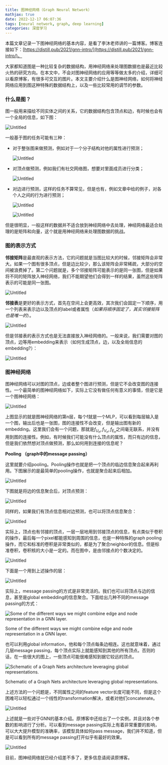 ```yaml
---
title: 图神经网络（Graph Neural Network）
mathjax: true
date: 2022-12-17 06:07:36
tags: [neural network, graph, deep learning]
categories: 深度学习
---
```


本篇文章记录一下图神经网络的基本内容，是看了李沐老师讲的一篇博客。博客连接如下：[https://distill.pub/2021/gnn-intro/](https://distill.pub/2021/gnn-intro/)。
<!--more-->

大家都知道图是一种比较复杂的数据结构，用神经网络来处理图数据也是最近比较火热的研究方向。在本文中，不会对图神经网络的应用等等做太多的介绍，详细可以看原博客，有很多可交互的图片。本文主要介绍什么是图神经网络，如何将神经网络应用到图这种特殊的数据结构上，以及一些比较常用的调节的参数。

### 什么是图？

图一般用来描绘不同实体之间的关系，它的数据结构包含顶点和边，有时候也会有一个全局的信息，如下图：

![Untitled](https://evolution-video.oss-cn-beijing.aliyuncs.com/wlsdzyzl_hexo/%E5%9B%BE%E7%A5%9E%E7%BB%8F%E7%BD%91%E7%BB%9C%EF%BC%88Graph%20Neural%20Network%EF%BC%89%20c3afe36d752b4d0f957c59f23c82a974/Untitled.png)

一般基于图的任务可能有三种：

- 对于整张图来做预测，例如对于一个分子结构对他的属性进行预测；
    
    ![Untitled](https://evolution-video.oss-cn-beijing.aliyuncs.com/wlsdzyzl_hexo/%E5%9B%BE%E7%A5%9E%E7%BB%8F%E7%BD%91%E7%BB%9C%EF%BC%88Graph%20Neural%20Network%EF%BC%89%20c3afe36d752b4d0f957c59f23c82a974/Untitled%201.png)
    
- 对顶点做预测，例如我们有社交网络图，想要对里面成员进行分类；
    
    ![Untitled](https://evolution-video.oss-cn-beijing.aliyuncs.com/wlsdzyzl_hexo/%E5%9B%BE%E7%A5%9E%E7%BB%8F%E7%BD%91%E7%BB%9C%EF%BC%88Graph%20Neural%20Network%EF%BC%89%20c3afe36d752b4d0f957c59f23c82a974/Untitled%202.png)
    
- 对边进行预测，这样的任务不算常见，但是也有，例如文章中给的例子，对各个人之间的行为进行预测；
    
    ![Untitled](https://evolution-video.oss-cn-beijing.aliyuncs.com/wlsdzyzl_hexo/%E5%9B%BE%E7%A5%9E%E7%BB%8F%E7%BD%91%E7%BB%9C%EF%BC%88Graph%20Neural%20Network%EF%BC%89%20c3afe36d752b4d0f957c59f23c82a974/Untitled%203.png)
    
    ![Untitled](https://evolution-video.oss-cn-beijing.aliyuncs.com/wlsdzyzl_hexo/%E5%9B%BE%E7%A5%9E%E7%BB%8F%E7%BD%91%E7%BB%9C%EF%BC%88Graph%20Neural%20Network%EF%BC%89%20c3afe36d752b4d0f957c59f23c82a974/Untitled%204.png)
    

但是很明显，一般这样的数据并不适合放到神经网络中去处理，神经网络最适合处理的是矩阵和向量，这个就是用神经网络来处理图数据的挑战。

### 图的表示方式

**邻接矩阵**是最直观的表示方法，它的问题就是当图比较大的时候，邻接矩阵会非常大。如果一个图有很多顶点，但是边比较少，那么该矩阵会非常稀疏，大部分的空间被浪费掉了。第二个问题就是，多个邻接矩阵可能表示的是同一张图，但是如果将不同的矩阵放入神经网络，我们不能期望他们会得到一样的结果，虽然这些矩阵表示的可能是同一张图。

![Untitled](https://evolution-video.oss-cn-beijing.aliyuncs.com/wlsdzyzl_hexo/%E5%9B%BE%E7%A5%9E%E7%BB%8F%E7%BD%91%E7%BB%9C%EF%BC%88Graph%20Neural%20Network%EF%BC%89%20c3afe36d752b4d0f957c59f23c82a974/Untitled%205.png)

**邻接表**是更好的表示方式，首先在空间上会更高效，其次我们会固定一下顺序，用一个列表来表示边以及顶点的label或者属性（*如果将顺序固定了，其实邻接矩阵也是唯一的*）。

![Untitled](https://evolution-video.oss-cn-beijing.aliyuncs.com/wlsdzyzl_hexo/%E5%9B%BE%E7%A5%9E%E7%BB%8F%E7%BD%91%E7%BB%9C%EF%BC%88Graph%20Neural%20Network%EF%BC%89%20c3afe36d752b4d0f957c59f23c82a974/Untitled%206.png)

但是邻接表的表示方式也是无法直接放入神经网络的。一般来说，我们需要对图的顶点，边等用embedding来表示（如何生成顶点，边，以及全局信息的embedding?）：

![Untitled](https://evolution-video.oss-cn-beijing.aliyuncs.com/wlsdzyzl_hexo/%E5%9B%BE%E7%A5%9E%E7%BB%8F%E7%BD%91%E7%BB%9C%EF%BC%88Graph%20Neural%20Network%EF%BC%89%20c3afe36d752b4d0f957c59f23c82a974/Untitled%207.png)

### 图神经网络

图神经网络可以对图的顶点，边或者整个图进行预测，但是它不会改变图的连接性。一个最简单的图神经网络如下，实际上它没有做任何有意义的事情，但是它是一个图神经网络：

![Untitled](https://evolution-video.oss-cn-beijing.aliyuncs.com/wlsdzyzl_hexo/%E5%9B%BE%E7%A5%9E%E7%BB%8F%E7%BD%91%E7%BB%9C%EF%BC%88Graph%20Neural%20Network%EF%BC%89%20c3afe36d752b4d0f957c59f23c82a974/Untitled%208.png)

上图显示的就是图神经网络的第n层，每个f就是一个MLP，可以看到每层输入是一个图，输出后也是一张图，图的连接性不会改变，但是输出图有新的embedding。这里我们会有一个问题，那就是$f_{U_n}, f_{V_n}, f_{E_n}$之间毫无联系，并没有用到图的连接性。例如，有时候我们可能没有什么顶点的属性，而只有边的信息，但是我们依然想对顶点做预测，那么如何用到连接的信息呢？

**Pooling （graph中的message passing）**

这里就要介绍pooling。Pooling操作也就是把一个顶点的临边信息聚合起来再利用。下图展示的是最简单的pooling操作，也就是聚合起来后相加。

![Untitled](https://evolution-video.oss-cn-beijing.aliyuncs.com/wlsdzyzl_hexo/%E5%9B%BE%E7%A5%9E%E7%BB%8F%E7%BD%91%E7%BB%9C%EF%BC%88Graph%20Neural%20Network%EF%BC%89%20c3afe36d752b4d0f957c59f23c82a974/Untitled%209.png)

下图就是将边的信息聚合后，对顶点预测：

![Untitled](https://evolution-video.oss-cn-beijing.aliyuncs.com/wlsdzyzl_hexo/%E5%9B%BE%E7%A5%9E%E7%BB%8F%E7%BD%91%E7%BB%9C%EF%BC%88Graph%20Neural%20Network%EF%BC%89%20c3afe36d752b4d0f957c59f23c82a974/Untitled%2010.png)

同样的，如果我们有顶点信息相对边预测，也可以将顶点信息聚合：

![Untitled](https://evolution-video.oss-cn-beijing.aliyuncs.com/wlsdzyzl_hexo/%E5%9B%BE%E7%A5%9E%E7%BB%8F%E7%BD%91%E7%BB%9C%EF%BC%88Graph%20Neural%20Network%EF%BC%89%20c3afe36d752b4d0f957c59f23c82a974/Untitled%2011.png)

实际上，顶点也有邻接的顶点，一层一层地用到邻接顶点的信息，有点类似于卷积的操作，最后每一个pixel都能感知到周围的信息，也是一种特殊的graph pooling操作，而它和标准的卷积是非常类似的，都是为了聚合neighbor的信息。但是标准卷积，卷积核的大小是一定的。而在图中，是由邻接点的个数决定的。

![Untitled](https://evolution-video.oss-cn-beijing.aliyuncs.com/wlsdzyzl_hexo/%E5%9B%BE%E7%A5%9E%E7%BB%8F%E7%BD%91%E7%BB%9C%EF%BC%88Graph%20Neural%20Network%EF%BC%89%20c3afe36d752b4d0f957c59f23c82a974/Untitled%2012.png)

下面是一个用到上述操作的层：

![Untitled](https://evolution-video.oss-cn-beijing.aliyuncs.com/wlsdzyzl_hexo/%E5%9B%BE%E7%A5%9E%E7%BB%8F%E7%BD%91%E7%BB%9C%EF%BC%88Graph%20Neural%20Network%EF%BC%89%20c3afe36d752b4d0f957c59f23c82a974/Untitled%2013.png)

实际上，message passing的方式是非常灵活的。我们也可以将顶点与边的信息，甚至是global embedding的信息聚合。下面给出几种不同的message passing的方式：

![Some of the different ways we might combine edge and node representation in a GNN layer.](%E5%9B%BE%E7%A5%9E%E7%BB%8F%E7%BD%91%E7%BB%9C%EF%BC%88Graph%20Neural%20Network%EF%BC%89%20c3afe36d752b4d0f957c59f23c82a974/Untitled%2014.png)

Some of the different ways we might combine edge and node representation in a GNN layer.

也可以利用global information，他和每个顶点每条边相连。这也就意味着，通过几层message passing，每个顶点实际上就能感知到其他的所有顶点。否则的话，在一些很大的图上，一些顶点可能很难感知到据它较远的顶点。

![Schematic of a Graph Nets architecture leveraging global representations.](%E5%9B%BE%E7%A5%9E%E7%BB%8F%E7%BD%91%E7%BB%9C%EF%BC%88Graph%20Neural%20Network%EF%BC%89%20c3afe36d752b4d0f957c59f23c82a974/Untitled%2015.png)

Schematic of a Graph Nets architecture leveraging global representations.

上述方法的一个问题是，不同属性之间的feature vector长度可能不同，但是这个困难可以轻松通过一个线性的transformation解决，或者对他们concatenate。

![Untitled](https://evolution-video.oss-cn-beijing.aliyuncs.com/wlsdzyzl_hexo/%E5%9B%BE%E7%A5%9E%E7%BB%8F%E7%BD%91%E7%BB%9C%EF%BC%88Graph%20Neural%20Network%EF%BC%89%20c3afe36d752b4d0f957c59f23c82a974/Untitled%2016.png)

上述就是一些对于GNN的基本介绍。原博客中还给出了一个实例，并且对各个参数的影响进行了分析。可以看到message passing实际上有着非常重要的影响，可以大大提升模型的准确率，该模型具体如何pass message，我们并不知道，但是可以看到所有的message passing打开似乎有最好的效果。

![Untitled](https://evolution-video.oss-cn-beijing.aliyuncs.com/wlsdzyzl_hexo/%E5%9B%BE%E7%A5%9E%E7%BB%8F%E7%BD%91%E7%BB%9C%EF%BC%88Graph%20Neural%20Network%EF%BC%89%20c3afe36d752b4d0f957c59f23c82a974/Untitled%2017.png)

目前，图神经网络就已经介绍差不多了，更多信息请阅读原博客。